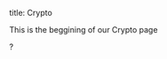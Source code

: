 title: Crypto

This is the beggining of our Crypto page

?

[my_sweet_photo]: {static}/images/Coins.jpg
